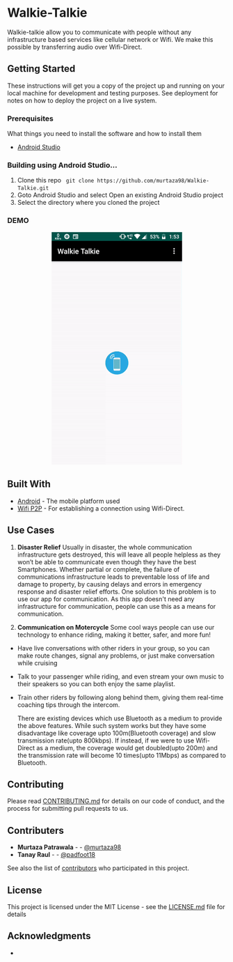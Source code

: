 # Walkie-Talkie

Walkie-talkie allow you to communicate with people without any infrastructure based services like cellular network or Wifi. We make this possible by transferring audio over Wifi-Direct.

## Getting Started

These instructions will get you a copy of the project up and running on your local machine for development and testing purposes. See deployment for notes on how to deploy the project on a live system.

### Prerequisites

What things you need to install the software and how to install them

* [Android Studio](https://developer.android.com/studio)

### Building using Android Studio...
1. Clone this repo
` git clone https://github.com/murtaza98/Walkie-Talkie.git`
2. Goto Android Studio and select Open an existing Android Studio project
3. Select the directory where you cloned the project

### DEMO

<div align="center">


<img src="./demo/walkie-talkie_demo.gif" width=300px>

</div>

## Built With

* [Android](https://developer.android.com/docs) - The mobile platform used
* [Wifi P2P](https://developer.android.com/guide/topics/connectivity/wifip2p) - For establishing a connection using Wifi-Direct.

## Use Cases
1. **Disaster Relief**
	Usually in disaster, the whole communication infrastructure gets destroyed, this will leave all people helpless as they won’t be able to communicate even though they have the best Smartphones.
Whether partial or complete, the failure of communications infrastructure leads to preventable loss of life and damage to property,  by causing delays and errors in emergency response and disaster relief efforts. 
One solution to this problem is to use our app for communication. As this app doesn't need any infrastructure for communication, people can use this as a means for communication.

2. **Communication on Motercycle**
Some cool ways people can use our technology to enhance riding, making it better, safer, and more fun!
- Have live conversations with other riders in your group, so you can make route changes, signal any problems, or just make conversation while cruising

- Talk to your passenger while riding, and even stream your own music to their speakers so you can both enjoy the same playlist.
- Train other riders by following along behind them, giving them real-time coaching tips through the intercom.

	There are existing devices which use Bluetooth as a medium to provide the above features. While such system works but they have some disadvantage like coverage upto 100m(Bluetooth coverage) and slow transmission rate(upto 800kbps). If instead, if we were to use Wifi-Direct as a medium, the coverage would get doubled(upto 200m) and the transmission rate will become 10 times(upto 11Mbps) as compared to Bluetooth.



## Contributing

Please read [CONTRIBUTING.md](https://github.com/murtaza98/Walkie-Talkie/blob/master/CONTRIBUTING.md) for details on our code of conduct, and the process for submitting pull requests to us.

## Contributers

* **Murtaza Patrawala** - - [@murtaza98](https://github.com/murtaza98)
* **Tanay Raul** -  - [@padfoot18](https://github.com/padfoot18)

See also the list of [contributors](https://github.com/murtaza98/Walkie-Talkie/contributors) who participated in this project.

## License

This project is licensed under the MIT License - see the [LICENSE.md](LICENSE.md) file for details

## Acknowledgments

* 
